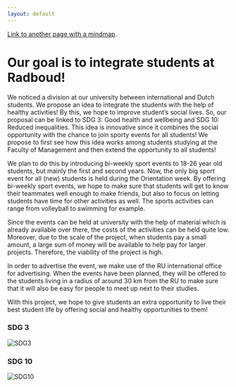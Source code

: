 ```yaml
---
layout: default
---
```


[Link to another page with a mindmap](./mindmap.png).


# Our goal is to integrate students at Radboud!

We noticed a division at our university between international and Dutch students. We propose an idea to integrate the students with the help of healthy activities! By this, we hope to improve student’s social lives. So, our proposal can be linked to SDG 3: Good health and wellbeing and SDG 10: Reduced inequalities. This idea is innovative since it combines the social opportunity with the chance to join sporty events for all students! We propose to first see how this idea works among students studying at the Faculty of Management and then extend the opportunity to all students!

We plan to do this by introducing bi-weekly sport events to 18-26 year old students, but mainly the first and second years. Now, the only big sport event for all (new) students is held during the Orientation week. By offering bi-weekly sport events, we hope to make sure that students will get to know their teammates well enough to make friends, but also to focus on letting students have time for other activities as well. The sports activities can range from volleyball to swimming for example.

Since the events can be held at university with the help of material which is already available over there, the costs of the activities can be held quite low. Moreover, due to the scale of the project, when students pay a small amount, a large sum of money will be available to help pay for larger projects. Therefore, the viability of the project is high. 

In order to advertise the event, we  make use of the RU international office for advertising. When the events have been planned, they will be offered to the students living in a radius of around 30 km from the RU to make sure that it will also be easy for people to meet up next to their studies.

With this project, we hope to give students an extra opportunity to live their best student life by offering social and healthy opportunities to them!

### SDG 3

![SDG3](https://socialsandsports.social/Goal03.png)

### SDG 10

![SDG10](https://socialsandsports.social/Goal10.png)
